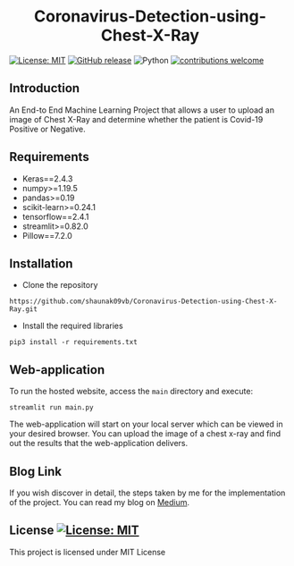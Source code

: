 <h1 align="center">Coronavirus-Detection-using-Chest-X-Ray</h1>

[![License: MIT](https://img.shields.io/badge/License-MIT-yellow.svg)](https://opensource.org/licenses/MIT)
[![GitHub release](https://img.shields.io/github/release/shaunak09vb/Coronavirus-Detection-using-Chest-X-Ray?include_prereleases&sort=semver)](https://github.com/shaunak09vb/Coronavirus-Detection-using-Chest-X-Ray/releases/)
![Python](https://img.shields.io/badge/python-v3.8.3+-blue.svg)
[![contributions welcome](https://img.shields.io/badge/contributions-welcome-brightgreen.svg?style=flat)](https://github.com/shaunak09vb/Coronavirus-Detection-using-Chest-X-Ray/issues)

## Introduction
An End-to End Machine Learning Project that allows a user to upload an image of Chest X-Ray and determine whether the patient is Covid-19 Positive or Negative.

## Requirements
- Keras==2.4.3
- numpy>=1.19.5
- pandas>=0.19
- scikit-learn>=0.24.1
- tensorflow==2.4.1
- streamlit>=0.82.0
- Pillow==7.2.0

## Installation

* Clone the repository 

`https://github.com/shaunak09vb/Coronavirus-Detection-using-Chest-X-Ray.git`

* Install the required libraries

`pip3 install -r requirements.txt`

## Web-application

To run the hosted website, access the `main` directory and execute:

`streamlit run main.py`

The web-application will start on your local server which can be viewed in your desired browser. You can upload the image of a chest x-ray and find out the results that the web-application delivers.

## Blog Link

If you wish discover in detail, the steps taken by me for the implementation of the project. You can read my blog on <a href=''>Medium</a>.

## License [![License: MIT](https://img.shields.io/badge/License-MIT-yellow.svg)](https://opensource.org/licenses/MIT)

This project is licensed under MIT License
